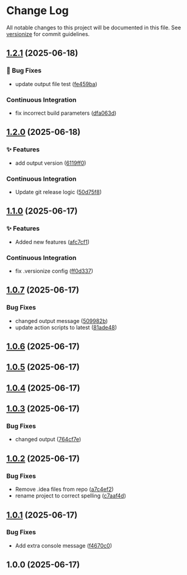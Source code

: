 # Change Log

All notable changes to this project will be documented in this file. See [versionize](https://github.com/versionize/versionize) for commit guidelines.

<a name="1.2.1"></a>
## [1.2.1](https://www.github.com/jeffu231/BuildTestConsoleApp/releases/tag/v1.2.1) (2025-06-18)

### 🐛 Bug Fixes

* update output file test ([fe459ba](https://www.github.com/jeffu231/BuildTestConsoleApp/commit/fe459ba4f014533eecb3c30873a53a9f95489f55))

### Continuous Integration

* fix incorrect build parameters ([dfa063d](https://www.github.com/jeffu231/BuildTestConsoleApp/commit/dfa063dd34ec36f0f49844798c0a34ad5a155640))

<a name="1.2.0"></a>
## [1.2.0](https://www.github.com/jeffu231/BuildTestConsoleApp/releases/tag/v1.2.0) (2025-06-18)

### ✨ Features

* add output version ([6119ff0](https://www.github.com/jeffu231/BuildTestConsoleApp/commit/6119ff05fae37ce07cd70117dd8b85199bd1ca07))

### Continuous Integration

* Update git release logic ([50d75f8](https://www.github.com/jeffu231/BuildTestConsoleApp/commit/50d75f814800b0cc59887e30dad5b5354b97ae15))

<a name="1.1.0"></a>
## [1.1.0](https://www.github.com/jeffu231/BuildTestConsoleApp/releases/tag/v1.1.0) (2025-06-17)

### ✨ Features

* Added new features ([afc7cf1](https://www.github.com/jeffu231/BuildTestConsoleApp/commit/afc7cf16d4f11a21b3bde3500917d407f99b3ebc))

### Continuous Integration

* fix .versionize config ([ff0d337](https://www.github.com/jeffu231/BuildTestConsoleApp/commit/ff0d337a3aff6cba7e2c150f159a0f8004250bdc))

<a name="1.0.7"></a>
## [1.0.7](https://www.github.com/jeffu231/BuildTestConsoleApp/releases/tag/v1.0.7) (2025-06-17)

### Bug Fixes

* changed output message ([509982b](https://www.github.com/jeffu231/BuildTestConsoleApp/commit/509982b12f6934273ee6ccb6bb04dce8dedac491))
* update action scripts to latest ([81ade48](https://www.github.com/jeffu231/BuildTestConsoleApp/commit/81ade488a60aed5582260b90699c7ec2c4e3b63c))

<a name="1.0.6"></a>
## [1.0.6](https://www.github.com/jeffu231/BuildTestConsoleApp/releases/tag/v1.0.6) (2025-06-17)

<a name="1.0.5"></a>
## [1.0.5](https://www.github.com/jeffu231/BuildTestConsoleApp/releases/tag/v1.0.5) (2025-06-17)

<a name="1.0.4"></a>
## [1.0.4](https://www.github.com/jeffu231/BuildTestConsoleApp/releases/tag/v1.0.4) (2025-06-17)

<a name="1.0.3"></a>
## [1.0.3](https://www.github.com/jeffu231/BuildTestConsoleApp/releases/tag/v1.0.3) (2025-06-17)

### Bug Fixes

* changed output ([764cf7e](https://www.github.com/jeffu231/BuildTestConsoleApp/commit/764cf7e7f282f6da5c1dffc56cb576d1287d86aa))

<a name="1.0.2"></a>
## [1.0.2](https://www.github.com/jeffu231/BuildTestConsoleApp/releases/tag/v1.0.2) (2025-06-17)

### Bug Fixes

* Remove .idea files from repo ([a7c4ef2](https://www.github.com/jeffu231/BuildTestConsoleApp/commit/a7c4ef24a046acf7f1b3135e1ef1f26d6b69a3ec))
* rename project to correct spelling ([c7aaf4d](https://www.github.com/jeffu231/BuildTestConsoleApp/commit/c7aaf4d1789ebdf12679fae65a7291f449c1749f))

<a name="1.0.1"></a>
## [1.0.1](https://www.github.com/jeffu231/BuildTestConsoleApp/releases/tag/v1.0.1) (2025-06-17)

### Bug Fixes

* Add extra console message ([f4670c0](https://www.github.com/jeffu231/BuildTestConsoleApp/commit/f4670c0ef41e0283eab076e0c99b7e0d625c0b6f))

<a name="1.0.0"></a>
## 1.0.0 (2025-06-17)

